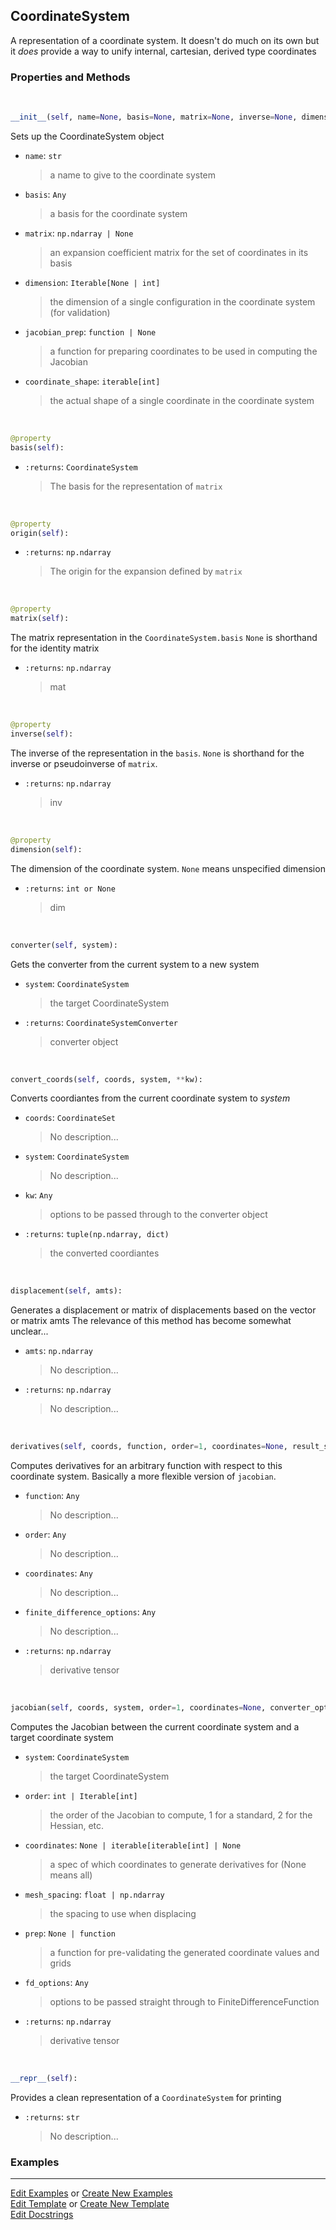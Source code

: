 ## <a id="McUtils.Coordinerds.CoordinateSystems.CoordinateSystem.CoordinateSystem">CoordinateSystem</a>
A representation of a coordinate system. It doesn't do much on its own but it *does* provide a way
to unify internal, cartesian, derived type coordinates

### Properties and Methods
<a id="McUtils.Coordinerds.CoordinateSystems.CoordinateSystem.CoordinateSystem.__init__" class="docs-object-method">&nbsp;</a>
```python
__init__(self, name=None, basis=None, matrix=None, inverse=None, dimension=None, origin=None, coordinate_shape=None, jacobian_prep=None, converter_options=None): 
```
Sets up the CoordinateSystem object
- `name`: `str`
    >a name to give to the coordinate system
- `basis`: `Any`
    >a basis for the coordinate system
- `matrix`: `np.ndarray | None`
    >an expansion coefficient matrix for the set of coordinates in its basis
- `dimension`: `Iterable[None | int]`
    >the dimension of a single configuration in the coordinate system (for validation)
- `jacobian_prep`: `function | None`
    >a function for preparing coordinates to be used in computing the Jacobian
- `coordinate_shape`: `iterable[int]`
    >the actual shape of a single coordinate in the coordinate system

<a id="McUtils.Coordinerds.CoordinateSystems.CoordinateSystem.CoordinateSystem.basis" class="docs-object-method">&nbsp;</a>
```python
@property
basis(self): 
```

- `:returns`: `CoordinateSystem`
    >The basis for the representation of `matrix`

<a id="McUtils.Coordinerds.CoordinateSystems.CoordinateSystem.CoordinateSystem.origin" class="docs-object-method">&nbsp;</a>
```python
@property
origin(self): 
```

- `:returns`: `np.ndarray`
    >The origin for the expansion defined by `matrix`

<a id="McUtils.Coordinerds.CoordinateSystems.CoordinateSystem.CoordinateSystem.matrix" class="docs-object-method">&nbsp;</a>
```python
@property
matrix(self): 
```
The matrix representation in the `CoordinateSystem.basis`
        `None` is shorthand for the identity matrix
- `:returns`: `np.ndarray`
    >mat

<a id="McUtils.Coordinerds.CoordinateSystems.CoordinateSystem.CoordinateSystem.inverse" class="docs-object-method">&nbsp;</a>
```python
@property
inverse(self): 
```
The inverse of the representation in the `basis`.
        `None` is shorthand for the inverse or pseudoinverse of `matrix`.
- `:returns`: `np.ndarray`
    >inv

<a id="McUtils.Coordinerds.CoordinateSystems.CoordinateSystem.CoordinateSystem.dimension" class="docs-object-method">&nbsp;</a>
```python
@property
dimension(self): 
```
The dimension of the coordinate system.
        `None` means unspecified dimension
- `:returns`: `int or None`
    >dim

<a id="McUtils.Coordinerds.CoordinateSystems.CoordinateSystem.CoordinateSystem.converter" class="docs-object-method">&nbsp;</a>
```python
converter(self, system): 
```
Gets the converter from the current system to a new system
- `system`: `CoordinateSystem`
    >the target CoordinateSystem
- `:returns`: `CoordinateSystemConverter`
    >converter object

<a id="McUtils.Coordinerds.CoordinateSystems.CoordinateSystem.CoordinateSystem.convert_coords" class="docs-object-method">&nbsp;</a>
```python
convert_coords(self, coords, system, **kw): 
```
Converts coordiantes from the current coordinate system to _system_
- `coords`: `CoordinateSet`
    >No description...
- `system`: `CoordinateSystem`
    >No description...
- `kw`: `Any`
    >options to be passed through to the converter object
- `:returns`: `tuple(np.ndarray, dict)`
    >the converted coordiantes

<a id="McUtils.Coordinerds.CoordinateSystems.CoordinateSystem.CoordinateSystem.displacement" class="docs-object-method">&nbsp;</a>
```python
displacement(self, amts): 
```
Generates a displacement or matrix of displacements based on the vector or matrix amts
        The relevance of this method has become somewhat unclear...
- `amts`: `np.ndarray`
    >No description...
- `:returns`: `np.ndarray`
    >No description...

<a id="McUtils.Coordinerds.CoordinateSystems.CoordinateSystem.CoordinateSystem.derivatives" class="docs-object-method">&nbsp;</a>
```python
derivatives(self, coords, function, order=1, coordinates=None, result_shape=None, **finite_difference_options): 
```
Computes derivatives for an arbitrary function with respect to this coordinate system.
        Basically a more flexible version of `jacobian`.
- `function`: `Any`
    >No description...
- `order`: `Any`
    >No description...
- `coordinates`: `Any`
    >No description...
- `finite_difference_options`: `Any`
    >No description...
- `:returns`: `np.ndarray`
    >derivative tensor

<a id="McUtils.Coordinerds.CoordinateSystems.CoordinateSystem.CoordinateSystem.jacobian" class="docs-object-method">&nbsp;</a>
```python
jacobian(self, coords, system, order=1, coordinates=None, converter_options=None, all_numerical=False, **finite_difference_options): 
```
Computes the Jacobian between the current coordinate system and a target coordinate system
- `system`: `CoordinateSystem`
    >the target CoordinateSystem
- `order`: `int | Iterable[int]`
    >the order of the Jacobian to compute, 1 for a standard, 2 for the Hessian, etc.
- `coordinates`: `None | iterable[iterable[int] | None`
    >a spec of which coordinates to generate derivatives for (None means all)
- `mesh_spacing`: `float | np.ndarray`
    >the spacing to use when displacing
- `prep`: `None | function`
    >a function for pre-validating the generated coordinate values and grids
- `fd_options`: `Any`
    >options to be passed straight through to FiniteDifferenceFunction
- `:returns`: `np.ndarray`
    >derivative tensor

<a id="McUtils.Coordinerds.CoordinateSystems.CoordinateSystem.CoordinateSystem.__repr__" class="docs-object-method">&nbsp;</a>
```python
__repr__(self): 
```
Provides a clean representation of a `CoordinateSystem` for printing
- `:returns`: `str`
    >No description...

### Examples


___

[Edit Examples](https://github.com/McCoyGroup/References/edit/gh-pages/Documentation/examples/McUtils/Coordinerds/CoordinateSystems/CoordinateSystem/CoordinateSystem.md) or 
[Create New Examples](https://github.com/McCoyGroup/References/new/gh-pages/?filename=Documentation/examples/McUtils/Coordinerds/CoordinateSystems/CoordinateSystem/CoordinateSystem.md) <br/>
[Edit Template](https://github.com/McCoyGroup/References/edit/gh-pages/Documentation/templates/McUtils/Coordinerds/CoordinateSystems/CoordinateSystem/CoordinateSystem.md) or 
[Create New Template](https://github.com/McCoyGroup/References/new/gh-pages/?filename=Documentation/templates/McUtils/Coordinerds/CoordinateSystems/CoordinateSystem/CoordinateSystem.md) <br/>
[Edit Docstrings](https://github.com/McCoyGroup/McUtils/edit/master/Coordinerds/CoordinateSystems/CoordinateSystem.py?message=Update%20Docs)